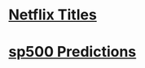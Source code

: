 # [Netflix Titles](https://nbviewer.org/github/t0masGutierrez/Python/blob/master/Netflix%20Titles/Netflix%20Titles.ipynb)

# [sp500 Predictions](https://nbviewer.org/github/t0masGutierrez/Data-Science/blob/master/sp500%20Predictions.ipynb)
